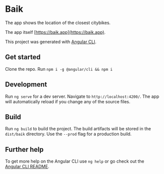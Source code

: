 # Baik

The app shows the location of the closest citybikes.

The app itself [https://baik.app](https://baik.app).

This project was generated with [Angular CLI](https://github.com/angular/angular-cli).

## Get started

Clone the repo. Run `npm i -g @angular/cli && npm i`

## Development

Run `ng serve` for a dev server. Navigate to `http://localhost:4200/`. The app will automatically reload if you change any of the source files.

## Build

Run `ng build` to build the project. The build artifacts will be stored in the `dist/baik` directory. Use the `--prod` flag for a production build.

## Further help

To get more help on the Angular CLI use `ng help` or go check out the [Angular CLI README](https://github.com/angular/angular-cli/blob/master/README.md).
